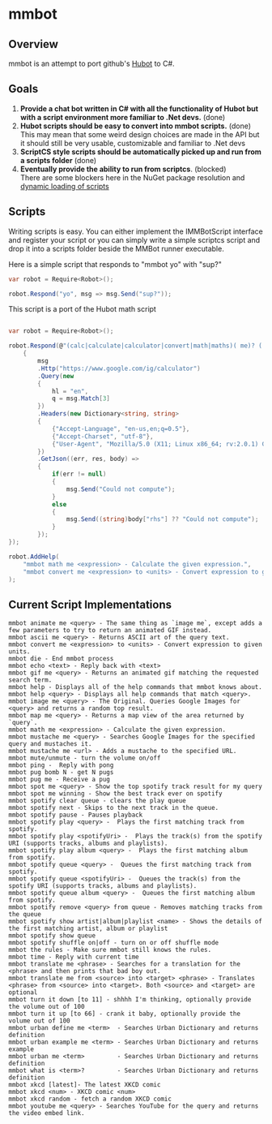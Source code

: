 # mmbot## Overviewmmbot is an attempt to port github's [Hubot](http://www.github.com/github/hubot) to C#.## Goals1.  __Provide a chat bot written in C# with all the functionality of Hubot but with a script environment more familiar to .Net devs.__ (done)2. __Hubot scripts should be easy to convert into mmbot scripts.__ (done)    This may mean that some weird design choices are made in the API but it should still be very usable, customizable and familiar to .Net devs3. __ScriptCS style scripts should be automatically picked up and run from a scripts folder__ (done)4. __Eventually provide the ability to run from scriptcs__. (blocked)    There are some blockers here in the NuGet package resolution and [dynamic loading of scripts](https://github.com/scriptcs/scriptcs/issues/243)## ScriptsWriting scripts is easy. You can either implement the IMMBotScript interface and register your script or you can simply write a simple scriptcs script and drop it into a scripts folder beside the MMBot runner executable.Here is a simple script that responds to "mmbot yo" with "sup?"``` c#var robot = Require<Robot>();robot.Respond("yo", msg => msg.Send("sup?"));```This script is a port of the Hubot math script```c#var robot = Require<Robot>();robot.Respond(@"(calc|calculate|calculator|convert|math|maths)( me)? (.*)", msg =>	{	    msg	    .Http("https://www.google.com/ig/calculator")        .Query(new        {            hl = "en",            q = msg.Match[3]        })        .Headers(new Dictionary<string, string>        {            {"Accept-Language", "en-us,en;q=0.5"},            {"Accept-Charset", "utf-8"},            {"User-Agent", "Mozilla/5.0 (X11; Linux x86_64; rv:2.0.1) Gecko/20100101 Firefox/4.0.1"}        })        .GetJson((err, res, body) =>         {        	if(err != null)        	{        		msg.Send("Could not compute");        	}        	else         	{        		msg.Send((string)body["rhs"] ?? "Could not compute");        	}        });});robot.AddHelp(    "mmbot math me <expression> - Calculate the given expression.",    "mmbot convert me <expression> to <units> - Convert expression to given units.");```## Current Script Implementations    mmbot animate me <query> - The same thing as `image me`, except adds a few parameters to try to return an animated GIF instead.    mmbot ascii me <query> - Returns ASCII art of the query text.    mmbot convert me <expression> to <units> - Convert expression to given units.    mmbot die - End mmbot process    mmbot echo <text> - Reply back with <text>    mmbot gif me <query> - Returns an animated gif matching the requested search term.    mmbot help - Displays all of the help commands that mmbot knows about.    mmbot help <query> - Displays all help commands that match <query>.    mmbot image me <query> - The Original. Queries Google Images for <query> and returns a random top result.    mmbot map me <query> - Returns a map view of the area returned by `query`.    mmbot math me <expression> - Calculate the given expression.    mmbot mustache me <query> - Searches Google Images for the specified query and mustaches it.    mmbot mustache me <url> - Adds a mustache to the specified URL.    mmbot mute/unmute - turn the volume on/off    mmbot ping -  Reply with pong    mmbot pug bomb N - get N pugs    mmbot pug me - Receive a pug    mmbot spot me <query> - Show the top spotify track result for my query    mmbot spot me winning - Show the best track ever on spotify    mmbot spotify clear queue - clears the play queue    mmbot spotify next - Skips to the next track in the queue.    mmbot spotify pause - Pauses playback    mmbot spotify play <query> -  Plays the first matching track from spotify.    mmbot spotify play <spotifyUri> -  Plays the track(s) from the spotify URI (supports tracks, albums and playlists).    mmbot spotify play album <query> -  Plays the first matching album from spotify.    mmbot spotify queue <query> -  Queues the first matching track from spotify.    mmbot spotify queue <spotifyUri> -  Queues the track(s) from the spotify URI (supports tracks, albums and playlists).    mmbot spotify queue album <query> -  Queues the first matching album from spotify.    mmbot spotify remove <query> from queue - Removes matching tracks from the queue    mmbot spotify show artist|album|playlist <name> - Shows the details of the first matching artist, album or playlist    mmbot spotify show queue    mmbot spotify shuffle on|off - turn on or off shuffle mode    mmbot the rules - Make sure mmbot still knows the rules.    mmbot time - Reply with current time    mmbot translate me <phrase> - Searches for a translation for the <phrase> and then prints that bad boy out.    mmbot translate me from <source> into <target> <phrase> - Translates <phrase> from <source> into <target>. Both <source> and <target> are optional    mmbot turn it down [to 11] - shhhh I'm thinking, optionally provide the volume out of 100    mmbot turn it up [to 66] - crank it baby, optionally provide the volume out of 100    mmbot urban define me <term>  - Searches Urban Dictionary and returns definition    mmbot urban example me <term> - Searches Urban Dictionary and returns example    mmbot urban me <term>         - Searches Urban Dictionary and returns definition    mmbot what is <term>?         - Searches Urban Dictionary and returns definition    mmbot xkcd [latest]- The latest XKCD comic    mmbot xkcd <num> - XKCD comic <num>    mmbot xkcd random - fetch a random XKCD comic    mmbot youtube me <query> - Searches YouTube for the query and returns the video embed link.    